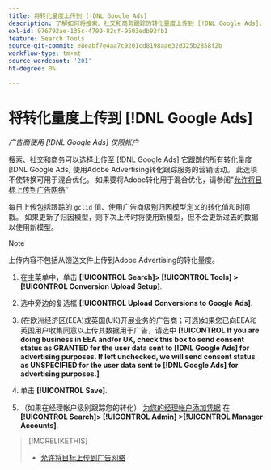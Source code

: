 ```yaml
---
title: 将转化量度上传到 [!DNL Google Ads]
description: 了解如何将搜索、社交和商务跟踪的转化量度上传到 [!DNL Google Ads].
exl-id: 976792ae-135c-4790-82cf-9503edb93fb1
feature: Search Tools
source-git-commit: e8eabf7e4aa7c9201cd8198aae32d325b2858f2b
workflow-type: tm+mt
source-wordcount: '201'
ht-degree: 0%

---
```


# 将转化量度上传到 [!DNL Google Ads]

*广告商使用 [!DNL Google Ads] 仅限帐户*

搜索、社交和商务可以选择上传至 [!DNL Google Ads] 它跟踪的所有转化量度 [!DNL Google Ads] 使用Adobe Advertising转化跟踪服务的营销活动。 此选项不使转换可用于混合优化。 如果要将Adobe转化用于混合优化，请参阅&quot;[允许将目标上传到广告网络](objective-upload-to-networks.md)“

每日上传包括跟踪的 `gclid` 值、使用广告商级别归因模型定义的转化值和时间戳。 如果更新了归因模型，则下次上传时将使用新模型，但不会更新过去的数据以使用新模型。

>[!NOTE]
>
>上传内容不包括从馈送文件上传到Adobe Advertising的转化量度。

1. 在主菜单中，单击 **[!UICONTROL Search]> [!UICONTROL Tools] >[!UICONTROL Conversion Upload Setup]**.

1. 选中旁边的复选框 **[!UICONTROL Upload Conversions to Google Ads]**.

1. (在欧洲经济区(EEA)或英国(UK)开展业务的广告商；可选)如果您已向EEA和英国用户收集同意以上传其数据用于广告，请选中 **[!UICONTROL If you are doing business in EEA and/or UK, check this box to send consent status as GRANTED for the user data sent to [!DNL Google Ads] for advertising purposes. If left unchecked, we will send consent status as UNSPECIFIED for the user data sent to [!DNL Google Ads] for advertising purposes.]**

1. 单击 **[!UICONTROL Save]**.

1. （如果在经理帐户级别跟踪您的转化） [为您的经理帐户添加凭据](/help/search-social-commerce/admin/manager-accounts.md) 在 **[!UICONTROL Search]> [!UICONTROL Admin] >[!UICONTROL Manager Accounts]**.

>[!MORELIKETHIS]
>
>* [允许将目标上传到广告网络](objective-upload-to-networks.md)
